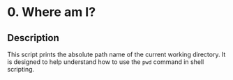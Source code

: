 # 0. Where am I?

## Description
This script prints the absolute path name of the current working directory. It is designed to help understand how to use the `pwd` command in shell scripting.
